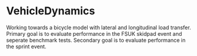 # VehicleDynamics
Working towards a bicycle model with lateral and longitudinal load transfer. Primary goal is to evaluate performance in the FSUK skidpad event and seperate benchmark tests. Secondary goal is to evaluate performance in the sprint event.

